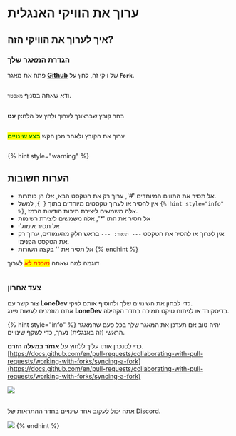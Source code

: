 # ערוך את הוויקי האנגלית

## איך לערוך את הוויקי הזה?

### הגדרת המאגר שלך

פתח את מאגר [**Github**](https://github.com/LoneDev6/Wiki-CosmeticsCore) של ויקי זה, לחץ על **`Fork`**.&#x20;

<figure><img src="../.gitbook/assets/image (2).png" alt=""><figcaption></figcaption></figure>

ודא שאתה בסניף `מאסטר`.

<figure><img src="../.gitbook/assets/image (6).png" alt=""><figcaption></figcaption></figure>

בחר קובץ שברצונך לערוך ולחץ על הלחצן **עט**

<figure><img src="../.gitbook/assets/image (10) (1).png" alt=""><figcaption></figcaption></figure>

ערוך את הקובץ ולאחר מכן הקש <mark style="color:green;">**בצע שינויים**</mark>

<figure><img src="../.gitbook/assets/image (12).png" alt=""><figcaption></figcaption></figure>

{% hint style="warning" %}
## הערות חשובות

* אל תסיר את התווים המיוחדים '#', ערוך רק את הטקסט הבא, אלו הן כותרות.
* אין להסיר או לערוך טקסטים מיוחדים בתוך `{ }`, למשל `{% hint style="info" %}`, אלה משמשים ליצירת תיבות הודעות הרמז.
* אל תסיר את התו '*', אלה משמשים ליצירת רשימות
* אל תסיר אימוג'י
* אין לערוך או להסיר את הטקסט `--- תיאור: ---` בראש חלק מהעמודים, ערוך רק את הטקסט הפנימי.
* אל תסיר את '\' בקצה השורות
{% endhint %}

דוגמה למה שאתה _<mark style="color:red;">מוכרח לא</mark>_ לערוך

<figure><img src="../.gitbook/assets/image (4).png" alt=""><figcaption></figcaption></figure>

### צעד אחרון

צור קשר עם **LoneDev** כדי לבחון את השינויים שלך ולהוסיף אותם לויקי.\
אתם מוזמנים לעשות פינג **LoneDev** בדיסקורד או לפתוח טיקט תמיכה בחדר הקהילה.

{% hint style="info" %}
יהיה טוב אם תעדכן את המאגר שלך בכל פעם שהמאגר הראשי (זה באנגלית) נערך, כדי לשקף שינויים.

כדי לסנכרן אותו עליך ללחוץ על **אחזר במעלה הזרם**.\
[https://docs.github.com/en/pull-requests/collaborating-with-pull-requests/working-with-forks/syncing-a-fork](https://docs.github.com/en/pull-requests/collaborating-with-pull-requests/working-with-forks/syncing-a-fork)

![](<../.gitbook/assets/image (15).png>)

\
אתה יכול לעקוב אחר שינויים בחדר ההתראות של Discord.

![](<../.gitbook/assets/image (27).png>)
{% endhint %}

